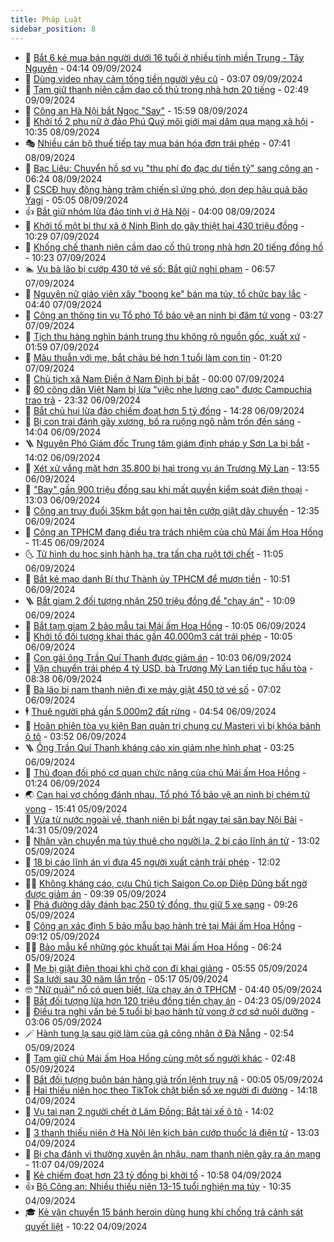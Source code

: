 ```yaml
---
title: Pháp Luật
sidebar_position: 8
---
```


<!-- dantri-phap-luat:START -->
- 🌊 [Bắt 6 kẻ mua bán người dưới 16 tuổi ở nhiều tỉnh miền Trung - Tây Nguyên](https://dantri.com.vn/phap-luat/bat-6-ke-mua-ban-nguoi-duoi-16-tuoi-o-nhieu-tinh-mien-trung-tay-nguyen-20240908190846822.htm) - 04:14 09/09/2024
- 🐲 [Dùng video nhạy cảm tống tiền người yêu cũ](https://dantri.com.vn/phap-luat/dung-video-nhay-cam-tong-tien-nguoi-yeu-cu-20240909091946359.htm) - 03:07 09/09/2024
- 🌁 [Tạm giữ thanh niên cầm dao cố thủ trong nhà hơn 20 tiếng](https://dantri.com.vn/phap-luat/tam-giu-thanh-nien-cam-dao-co-thu-trong-nha-hon-20-tieng-20240908182532949.htm) - 02:49 09/09/2024
- 🎃 [Công an Hà Nội bắt Ngọc &quot;Say&quot;](https://dantri.com.vn/phap-luat/cong-an-ha-noi-bat-ngoc-say-20240908225615445.htm) - 15:59 08/09/2024
- 🦅 [Khởi tố 2 phụ nữ ở đảo Phú Quý môi giới mại dâm qua mạng xã hội](https://dantri.com.vn/phap-luat/khoi-to-2-phu-nu-o-dao-phu-quy-moi-gioi-mai-dam-qua-mang-xa-hoi-20240908171845050.htm) - 10:35 08/09/2024
- 🎭 [Nhiều cán bộ thuế tiếp tay mua bán hóa đơn trái phép](https://dantri.com.vn/phap-luat/nhieu-can-bo-thue-tiep-tay-mua-ban-hoa-don-trai-phep-20240908123639217.htm) - 07:41 08/09/2024
- 🤗 [Bạc Liêu: Chuyển hồ sơ vụ &quot;thu phí đo đạc dư tiền tỷ&quot; sang công an](https://dantri.com.vn/phap-luat/bac-lieu-chuyen-ho-so-vu-thu-phi-do-dac-du-tien-ty-sang-cong-an-20240908112804974.htm) - 06:24 08/09/2024
- 🚀 [CSCĐ huy động hàng trăm chiến sĩ ứng phó, dọn dẹp hậu quả bão Yagi](https://dantri.com.vn/phap-luat/cscd-huy-dong-hang-tram-chien-si-ung-pho-don-dep-hau-qua-bao-yagi-20240908112733956.htm) - 05:05 08/09/2024
- 👍 [Bắt giữ nhóm lừa đảo tinh vi ở Hà Nội](https://dantri.com.vn/phap-luat/bat-giu-nhom-lua-dao-tinh-vi-o-ha-noi-20240908105755024.htm) - 04:00 08/09/2024
- 🧐 [Khởi tố một bí thư xã ở Ninh Bình do gây thiệt hại 430 triệu đồng](https://dantri.com.vn/phap-luat/khoi-to-mot-bi-thu-xa-o-ninh-binh-do-gay-thiet-hai-430-trieu-dong-20240907171416397.htm) - 10:29 07/09/2024
- 🫶 [Khống chế thanh niên cầm dao cố thủ trong nhà hơn 20 tiếng đồng hồ](https://dantri.com.vn/phap-luat/khong-che-thanh-nien-cam-dao-co-thu-trong-nha-hon-20-tieng-dong-ho-20240907163315074.htm) - 10:23 07/09/2024
- 🏊 [Vụ bà lão bị cướp 430 tờ vé số: Bắt giữ nghi phạm](https://dantri.com.vn/phap-luat/vu-ba-lao-bi-cuop-430-to-ve-so-bat-giu-nghi-pham-20240907132515311.htm) - 06:57 07/09/2024
- 🌋 [Nguyên nữ giáo viên xây &quot;boong ke&quot; bán ma túy, tổ chức bay lắc](https://dantri.com.vn/phap-luat/nguyen-nu-giao-vien-xay-boong-ke-ban-ma-tuy-to-chuc-bay-lac-20240907112017048.htm) - 04:40 07/09/2024
- 👹 [Công an thông tin vụ Tổ phó Tổ bảo vệ an ninh bị đâm tử vong](https://dantri.com.vn/phap-luat/cong-an-thong-tin-vu-to-pho-to-bao-ve-an-ninh-bi-dam-tu-vong-20240907101303361.htm) - 03:27 07/09/2024
- 🫣 [Tịch thu hàng nghìn bánh trung thu không rõ nguồn gốc, xuất xứ](https://dantri.com.vn/phap-luat/tich-thu-hang-nghin-banh-trung-thu-khong-ro-nguon-goc-xuat-xu-20240907073650166.htm) - 01:59 07/09/2024
- 🎃 [Mâu thuẫn với mẹ, bắt cháu bé hơn 1 tuổi làm con tin](https://dantri.com.vn/phap-luat/mau-thuan-voi-me-bat-chau-be-hon-1-tuoi-lam-con-tin-20240907071142576.htm) - 01:20 07/09/2024
- 🌝 [Chủ tịch xã Nam Điền ở Nam Định bị bắt](https://dantri.com.vn/phap-luat/chu-tich-xa-nam-dien-o-nam-dinh-bi-bat-20240907063638535.htm) - 00:00 07/09/2024
- 🚀 [60 công dân Việt Nam bị lừa &quot;việc nhẹ lương cao&quot; được Campuchia trao trả](https://dantri.com.vn/phap-luat/60-cong-dan-viet-nam-bi-lua-viec-nhe-luong-cao-duoc-campuchia-trao-tra-20240906205810371.htm) - 23:32 06/09/2024
- 🥷 [Bắt chủ hụi lừa đảo chiếm đoạt hơn 5 tỷ đồng](https://dantri.com.vn/phap-luat/bat-chu-hui-lua-dao-chiem-doat-hon-5-ty-dong-20240906195724369.htm) - 14:28 06/09/2024
- 👺 [Bị con trai đánh gãy xương, bố ra ruộng ngô nằm trốn đến sáng](https://dantri.com.vn/phap-luat/bi-con-trai-danh-gay-xuong-bo-ra-ruong-ngo-nam-tron-den-sang-20240906200735417.htm) - 14:04 06/09/2024
- 🪜 [Nguyên Phó Giám đốc Trung tâm giám định pháp y Sơn La bị bắt](https://dantri.com.vn/phap-luat/nguyen-pho-giam-doc-trung-tam-giam-dinh-phap-y-son-la-bi-bat-20240906204541889.htm) - 14:02 06/09/2024
- 🦄 [Xét xử vắng mặt hơn 35.800 bị hại trong vụ án Trương Mỹ Lan](https://dantri.com.vn/phap-luat/xet-xu-vang-mat-hon-35800-bi-hai-trong-vu-an-truong-my-lan-20240906200907795.htm) - 13:55 06/09/2024
- 🦍 [&quot;Bay&quot; gần 900 triệu đồng sau khi mất quyền kiểm soát điện thoại](https://dantri.com.vn/phap-luat/bay-gan-900-trieu-dong-sau-khi-mat-quyen-kiem-soat-dien-thoai-20240906195538219.htm) - 13:03 06/09/2024
- 🌁 [Công an truy đuổi 35km bắt gọn hai tên cướp giật dây chuyền](https://dantri.com.vn/phap-luat/cong-an-truy-duoi-35km-bat-gon-hai-ten-cuop-giat-day-chuyen-20240906192853374.htm) - 12:35 06/09/2024
- 💯 [Công an TPHCM đang điều tra trách nhiệm của chủ Mái ấm Hoa Hồng](https://dantri.com.vn/phap-luat/cong-an-tphcm-dang-dieu-tra-trach-nhiem-cua-chu-mai-am-hoa-hong-20240906182152861.htm) - 11:45 06/09/2024
- 🌜 [Tử hình du học sinh hành hạ, tra tấn cha ruột tới chết](https://dantri.com.vn/phap-luat/tu-hinh-du-hoc-sinh-hanh-ha-tra-tan-cha-ruot-toi-chet-20240906154936460.htm) - 11:05 06/09/2024
- 👹 [Bắt kẻ mạo danh Bí thư Thành ủy TPHCM để mượn tiền](https://dantri.com.vn/phap-luat/bat-ke-mao-danh-bi-thu-thanh-uy-tphcm-de-muon-tien-20240906174544946.htm) - 10:51 06/09/2024
- 🪜 [Bắt giam 2 đối tượng nhận 250 triệu đồng để &quot;chạy án&quot;](https://dantri.com.vn/phap-luat/bat-giam-2-doi-tuong-nhan-250-trieu-dong-de-chay-an-20240906162858189.htm) - 10:09 06/09/2024
- 🦩 [Bắt tạm giam 2 bảo mẫu tại Mái ấm Hoa Hồng](https://dantri.com.vn/phap-luat/bat-tam-giam-2-bao-mau-tai-mai-am-hoa-hong-20240906164817043.htm) - 10:05 06/09/2024
- 💂 [Khởi tố đối tượng khai thác gần 40.000m3 cát trái phép](https://dantri.com.vn/phap-luat/khoi-to-doi-tuong-khai-thac-gan-40000m3-cat-trai-phep-20240906154803532.htm) - 10:05 06/09/2024
- 💃 [Con gái ông Trần Quí Thanh được giảm án](https://dantri.com.vn/phap-luat/con-gai-ong-tran-qui-thanh-duoc-giam-an-20240906165509428.htm) - 10:03 06/09/2024
- 🧐 [Vận chuyển trái phép 4 tỷ USD, bà Trương Mỹ Lan tiếp tục hầu tòa](https://dantri.com.vn/phap-luat/van-chuyen-trai-phep-4-ty-usd-ba-truong-my-lan-tiep-tuc-hau-toa-20240906153109531.htm) - 08:38 06/09/2024
- 🤗 [Bà lão bị nam thanh niên đi xe máy giật 450 tờ vé số](https://dantri.com.vn/phap-luat/ba-lao-bi-nam-thanh-nien-di-xe-may-giat-450-to-ve-so-20240906122930074.htm) - 07:02 06/09/2024
- 🕴 [Thuê người phá gần 5.000m2 đất rừng](https://dantri.com.vn/phap-luat/thue-nguoi-pha-gan-5000m2-dat-rung-20240906095643919.htm) - 04:54 06/09/2024
- 🐎 [Hoãn phiên tòa vụ kiện Ban quản trị chung cư Masteri vì bị khóa bánh ô tô](https://dantri.com.vn/phap-luat/hoan-phien-toa-vu-kien-ban-quan-tri-chung-cu-masteri-vi-bi-khoa-banh-o-to-20240906095516037.htm) - 03:52 06/09/2024
- 🪜 [Ông Trần Quí Thanh kháng cáo xin giảm nhẹ hình phạt](https://dantri.com.vn/phap-luat/ong-tran-qui-thanh-khang-cao-xin-giam-nhe-hinh-phat-20240906093237001.htm) - 03:25 06/09/2024
- 🤭 [Thủ đoạn đối phó cơ quan chức năng của chủ Mái ấm Hoa Hồng](https://dantri.com.vn/phap-luat/thu-doan-doi-pho-co-quan-chuc-nang-cua-chu-mai-am-hoa-hong-20240905234229401.htm) - 01:24 06/09/2024
- 🌏 [Can hai vợ chồng đánh nhau, Tổ phó Tổ bảo vệ an ninh bị chém tử vong](https://dantri.com.vn/phap-luat/can-hai-vo-chong-danh-nhau-to-pho-to-bao-ve-an-ninh-bi-chem-tu-vong-20240905223157812.htm) - 15:41 05/09/2024
- 🎃 [Vừa từ nước ngoài về, thanh niên bị bắt ngay tại sân bay Nội Bài](https://dantri.com.vn/phap-luat/vua-tu-nuoc-ngoai-ve-thanh-nien-bi-bat-ngay-tai-san-bay-noi-bai-20240905210023837.htm) - 14:31 05/09/2024
- 🗽 [Nhận vận chuyển ma túy thuê cho người lạ, 2 bị cáo lĩnh án tử](https://dantri.com.vn/phap-luat/nhan-van-chuyen-ma-tuy-thue-cho-nguoi-la-2-bi-cao-linh-an-tu-20240905194206168.htm) - 13:02 05/09/2024
- 🌁 [18 bị cáo lĩnh án vì đưa 45 người xuất cảnh trái phép](https://dantri.com.vn/phap-luat/18-bi-cao-linh-an-vi-dua-45-nguoi-xuat-canh-trai-phep-20240905183928130.htm) - 12:02 05/09/2024
- 🧑‍💻 [Không kháng cáo, cựu Chủ tịch Saigon Co.op Diệp Dũng bất ngờ được giảm án](https://dantri.com.vn/phap-luat/khong-khang-cao-cuu-chu-tich-saigon-coop-diep-dung-bat-ngo-duoc-giam-an-20240905155224998.htm) - 09:39 05/09/2024
- 🌮 [Phá đường dây đánh bạc 250 tỷ đồng, thu giữ 5 xe sang](https://dantri.com.vn/phap-luat/pha-duong-day-danh-bac-250-ty-dong-thu-giu-5-xe-sang-20240905160737664.htm) - 09:26 05/09/2024
- 🤗 [Công an xác định 5 bảo mẫu bạo hành trẻ tại Mái ấm Hoa Hồng](https://dantri.com.vn/phap-luat/cong-an-xac-dinh-5-bao-mau-bao-hanh-tre-tai-mai-am-hoa-hong-20240905160719600.htm) - 09:12 05/09/2024
- 👨‍🏫 [Bảo mẫu kể những góc khuất tại Mái ấm Hoa Hồng](https://dantri.com.vn/phap-luat/bao-mau-ke-nhung-goc-khuat-tai-mai-am-hoa-hong-20240905130146383.htm) - 06:24 05/09/2024
- 🎉 [Mẹ bị giật điện thoại khi chở con đi khai giảng](https://dantri.com.vn/phap-luat/me-bi-giat-dien-thoai-khi-cho-con-di-khai-giang-20240905124112139.htm) - 05:55 05/09/2024
- 🤗 [Sa lưới sau 30 năm lẩn trốn](https://dantri.com.vn/phap-luat/sa-luoi-sau-30-nam-lan-tron-20240905120218342.htm) - 05:17 05/09/2024
- 🤓 [&quot;Nữ quái&quot; nổ có quen biết, lừa chạy án ở TPHCM](https://dantri.com.vn/phap-luat/nu-quai-no-co-quen-biet-lua-chay-an-o-tphcm-20240905111822842.htm) - 04:40 05/09/2024
- 👹 [Bắt đối tượng lừa hơn 120 triệu đồng tiền chạy án](https://dantri.com.vn/phap-luat/bat-doi-tuong-lua-hon-120-trieu-dong-tien-chay-an-20240905110814167.htm) - 04:23 05/09/2024
- 🐘 [Điều tra nghi vấn bé 5 tuổi bị bạo hành tử vong ở cơ sở nuôi dưỡng](https://dantri.com.vn/xa-hoi/dieu-tra-nghi-van-be-5-tuoi-bi-bao-hanh-tu-vong-o-co-so-nuoi-duong-20240905094705062.htm) - 03:06 05/09/2024
- 🪄 [Hành tung lạ sau giờ làm của gã công nhân ở Đà Nẵng](https://dantri.com.vn/phap-luat/hanh-tung-la-sau-gio-lam-cua-ga-cong-nhan-o-da-nang-20240905093852261.htm) - 02:54 05/09/2024
- 💄 [Tạm giữ chủ Mái ấm Hoa Hồng cùng một số người khác](https://dantri.com.vn/phap-luat/tam-giu-chu-mai-am-hoa-hong-cung-mot-so-nguoi-khac-20240905094423565.htm) - 02:48 05/09/2024
- 🐎 [Bắt đối tượng buôn bán hàng giả trốn lệnh truy nã](https://dantri.com.vn/phap-luat/bat-doi-tuong-buon-ban-hang-gia-tron-lenh-truy-na-20240904230750902.htm) - 00:05 05/09/2024
- 💯 [Hai thiếu niên học theo TikTok chặt biển số xe người đi đường](https://dantri.com.vn/phap-luat/hai-thieu-nien-hoc-theo-tiktok-chat-bien-so-xe-nguoi-di-duong-20240904200409366.htm) - 14:18 04/09/2024
- 💯 [Vụ tai nạn 2 người chết ở Lâm Đồng: Bắt tài xế ô tô](https://dantri.com.vn/phap-luat/vu-tai-nan-2-nguoi-chet-o-lam-dong-bat-tai-xe-o-to-20240904201731060.htm) - 14:02 04/09/2024
- 🌈 [3 thanh thiếu niên ở Hà Nội lên kịch bản cướp thuốc lá điện tử](https://dantri.com.vn/phap-luat/3-thanh-thieu-nien-o-ha-noi-len-kich-ban-cuop-thuoc-la-dien-tu-20240904194550191.htm) - 13:03 04/09/2024
- 🧠 [Bị cha đánh vì thường xuyên ăn nhậu, nam thanh niên gây ra án mạng](https://dantri.com.vn/phap-luat/bi-cha-danh-vi-thuong-xuyen-an-nhau-nam-thanh-nien-gay-ra-an-mang-20240904163022319.htm) - 11:07 04/09/2024
- 🌈 [Kẻ chiếm đoạt hơn 23 tỷ đồng bị khởi tố](https://dantri.com.vn/phap-luat/ke-chiem-doat-hon-23-ty-dong-bi-khoi-to-20240904174628936.htm) - 10:58 04/09/2024
- 👍 [Bộ Công an: Nhiều thiếu niên 13-15 tuổi nghiện ma túy](https://dantri.com.vn/phap-luat/bo-cong-an-nhieu-thieu-nien-13-15-tuoi-nghien-ma-tuy-20240904172927221.htm) - 10:35 04/09/2024
- 🎓 [Kẻ vận chuyển 15 bánh heroin dùng hung khí chống trả cảnh sát quyết liệt](https://dantri.com.vn/phap-luat/ke-van-chuyen-15-banh-heroin-dung-hung-khi-chong-tra-canh-sat-quyet-liet-20240904161555230.htm) - 10:22 04/09/2024<!-- dantri-phap-luat:END -->
